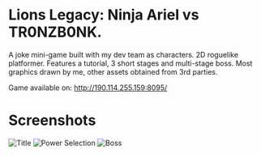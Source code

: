 # Lions Legacy: Ninja Ariel vs TR0NZB0NK.
A joke mini-game built with my dev team as characters. 2D roguelike platformer.
Features a tutorial, 3 short stages and multi-stage boss. Most graphics drawn by me, other assets obtained from 3rd parties.

Game available on: http://190.114.255.159:8095/

# Screenshots

![Title](https://user-images.githubusercontent.com/14122279/132777760-597e65e8-103c-41ff-a9d6-57122b7e8edf.PNG)
![Power Selection](https://user-images.githubusercontent.com/14122279/132777764-969e46b6-ce88-4d9d-a59a-3c141d31dd50.PNG)
![Boss](https://user-images.githubusercontent.com/14122279/132777863-ae768238-c5ef-44e6-87cd-78d06e5e3044.png)

